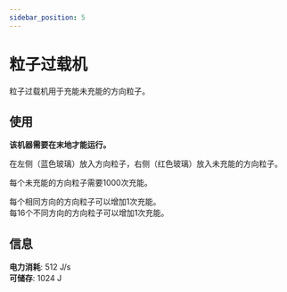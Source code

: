 ```yaml
---
sidebar_position: 5
---
```


# 粒子过载机

粒子过载机用于充能未充能的方向粒子。

## 使用

**该机器需要在末地才能运行。**

在左侧（蓝色玻璃）放入方向粒子，右侧（红色玻璃）放入未充能的方向粒子。

每个未充能的方向粒子需要1000次充能。

每个相同方向的方向粒子可以增加1次充能。  
每16个不同方向的方向粒子可以增加1次充能。

## 信息

**电力消耗**: 512 J/s  
**可储存**: 1024 J

